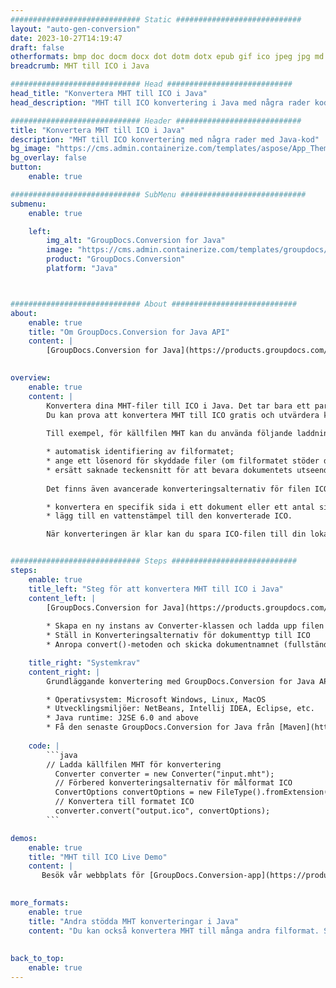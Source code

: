 ```yaml
---
############################# Static ############################
layout: "auto-gen-conversion"
date: 2023-10-27T14:19:47
draft: false
otherformats: bmp doc docm docx dot dotm dotx epub gif ico jpeg jpg md odt ott pdf png psd rtf tex tif tiff txt xps
breadcrumb: MHT till ICO i Java

############################# Head ############################
head_title: "Konvertera MHT till ICO i Java"
head_description: "MHT till ICO konvertering i Java med några rader kod. Konvertera över 160 filformat med hjälp av GroupDocs dokumentkonverterings-API för Java"

############################# Header ############################
title: "Konvertera MHT till ICO i Java"
description: "MHT till ICO konvertering med några rader med Java-kod"
bg_image: "https://cms.admin.containerize.com/templates/aspose/App_Themes/V3/images/bg/header1.png"
bg_overlay: false
button:
    enable: true

############################# SubMenu ############################
submenu:
    enable: true

    left:
        img_alt: "GroupDocs.Conversion for Java"
        image: "https://cms.admin.containerize.com/templates/groupdocs/images/product-logos/90x90-noborder/groupdocs-conversion-java.png"
        product: "GroupDocs.Conversion"
        platform: "Java"



############################# About ############################
about:
    enable: true
    title: "Om GroupDocs.Conversion for Java API"
    content: |
        [GroupDocs.Conversion for Java](https://products.groupdocs.com/conversion/java/) är ett avancerat filformatkonverterings-API för konvertering mellan populära bild- och dokumentformat som Microsoft Office, OpenDocument, PDF, HTML, e-post, CAD. och mycket mer med bara några rader kod. Det inbyggda API:t upptäcker automatiskt formaten för originaldokumenten och erbjuder många alternativ för att anpassa de konverterade dokumenten. Tillsammans med funktionen att extrahera information från ett dokument, stöder den också cachelagring av konverteringsresultaten till den lokala disken som standard. Men alla typer av cachelagring kan stödjas genom att implementera lämpliga gränssnitt - Amazon S3, Dropbox, Google Drive, Windows Azure, Reddis eller andra.
    

overview:
    enable: true
    content: |
        Konvertera dina MHT-filer till ICO i Java. Det tar bara ett par rader med Java-kod på valfri plattform, som Windows, Linux, macOS.
        Du kan prova att konvertera MHT till ICO gratis och utvärdera kvaliteten på konverteringsresultaten. Tillsammans med enkla filkonverteringsskript kan du prova mer sofistikerade alternativ för att ladda källfilen MHT och lagra ICO-utdata. 
        
        Till exempel, för källfilen MHT kan du använda följande laddningsalternativ:

        * automatisk identifiering av filformatet;
        * ange ett lösenord för skyddade filer (om filformatet stöder det);
        * ersätt saknade teckensnitt för att bevara dokumentets utseende.
        
        Det finns även avancerade konverteringsalternativ för filen ICO:

        * konvertera en specifik sida i ett dokument eller ett antal sidor;
        * lägg till en vattenstämpel till den konverterade ICO.

        När konverteringen är klar kan du spara ICO-filen till din lokala filsökväg eller till tredje parts lagring såsom FTP, Amazon S3, Google Drive, Dropbox etc. Observera - för att konvertera MHT till ICO behöver du inte installera någon ytterligare programvara, såsom MS Office, Open Office, Adobe Acrobat Reader etc.


############################# Steps ############################
steps:
    enable: true
    title_left: "Steg för att konvertera MHT till ICO i Java"
    content_left: |
        [GroupDocs.Conversion for Java](https://products.groupdocs.com/conversion/java/) låter utvecklare enkelt konvertera MHT fil till ICO med några rader kod.
        
        * Skapa en ny instans av Converter-klassen och ladda upp filen MHT med den fullständiga sökvägen
        * Ställ in Konverteringsalternativ för dokumenttyp till ICO
        * Anropa convert()-metoden och skicka dokumentnamnet (fullständig sökväg) och formatet (ICO) som en parameter

    title_right: "Systemkrav"
    content_right: |
        Grundläggande konvertering med GroupDocs.Conversion for Java API kan göras med bara några rader kod. Våra API:er stöds på alla större plattformar och operativsystem. Innan du kör koden nedan, se till att du har följande förutsättningar installerade på ditt system.

        * Operativsystem: Microsoft Windows, Linux, MacOS
        * Utvecklingsmiljöer: NetBeans, Intellij IDEA, Eclipse, etc.
        * Java runtime: J2SE 6.0 and above
        * Få den senaste GroupDocs.Conversion for Java från [Maven](https://repository.groupdocs.com/webapp/#/artifacts/browse/tree/General/repo/com/groupdocs/groupdocs-conversion)
         
    code: |
        ```java    
        // Ladda källfilen MHT för konvertering
          Converter converter = new Converter("input.mht");
          // Förbered konverteringsalternativ för målformat ICO
          ConvertOptions convertOptions = new FileType().fromExtension("ico").getConvertOptions();
          // Konvertera till formatet ICO
          converter.convert("output.ico", convertOptions);
        ```

demos:
    enable: true
    title: "MHT till ICO Live Demo"
    content: |
       Besök vår webbplats för [GroupDocs.Conversion-app](https://products.groupdocs.app/conversion/family) och försök konvertera MHT till ICO nu. Den kostnadsfria demon har följande fördelar
          

more_formats:
    enable: true
    title: "Andra stödda MHT konverteringar i Java"
    content: "Du kan också konvertera MHT till många andra filformat. Se listan nedan."
       
       
back_to_top:
    enable: true
---
```

